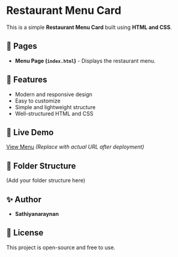 # Restaurant Menu Card

This is a simple **Restaurant Menu Card** built using **HTML and CSS**.

## 📌 Pages
- **Menu Page (`index.html`)** - Displays the restaurant menu.

## 🎨 Features
- Modern and responsive design
- Easy to customize
- Simple and lightweight structure
- Well-structured HTML and CSS

## 🔗 Live Demo
[View Menu](https://sathiyanarayanan53.github.io/reestar/) *(Replace with actual URL after deployment)*

## 📂 Folder Structure
(Add your folder structure here)

## ✨ Author
- **Sathiyanaraynan**

## 📜 License
This project is open-source and free to use.
